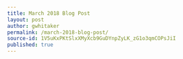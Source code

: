 ```yaml
---
title: March 2018 Blog Post
layout: post
author: gwhitaker
permalink: /march-2018-blog-post/
source-id: 1V5uKxPKtSlxXMyXcb9GuDYnpZyLK_zG1o3qmCOPsJiI
published: true
---
```

